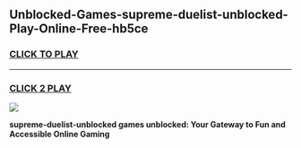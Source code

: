 
## Unblocked-Games-supreme-duelist-unblocked-Play-Online-Free-hb5ce
<h3>
<a href="https://premium76.site?title=supreme-duelist-unblocked&ref=26A">CLICK TO PLAY</a></h3>
<hr>

<h3>
<a href="https://premium76.site?title=supreme-duelist-unblocked&ref=26A">CLICK 2 PLAY</a>
  
</h3>

<a href="https://premium76.site?title=supreme-duelist-unblocked&ref=26A"><img src="https://clearcache.store/games.png"></a>


**supreme-duelist-unblocked games unblocked: Your Gateway to Fun and Accessible Online Gaming**
